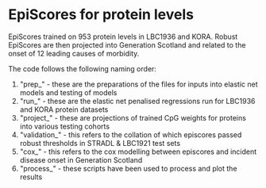 # EpiScores for protein levels

EpiScores trained on 953 protein levels in LBC1936 and KORA. Robust EpiScores are then projected into Generation Scotland and related to the onset of 12 leading causes of morbidity.

The code follows the following naming order:
1) "prep_" - these are the preparations of the files for inputs into elastic net models and testing of models
2) "run_" - these are the elastic net penalised regressions run for LBC1936 and KORA protein datasets 
3) "project_" - these are projections of trained CpG weights for proteins into various testing cohorts 
4) "validation_" - this refers to the collation of which episcores passed robust thresholds in STRADL & LBC1921 test sets
5) "cox_" - this refers to the cox modelling between episcores and incident disease onset in Generation Scotland
6) "process_" - these scripts have been used to process and plot the results
